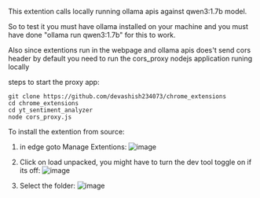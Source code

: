 This extention calls locally running ollama apis against qwen3:1.7b model. 

So to test it you must have ollama installed on your machine and you must have done 
"ollama run qwen3:1.7b" for this to work. 

Also since extentions run in the webpage and ollama apis  does't send cors header by default you need to run the cors_proxy nodejs application runing locally

steps to start the proxy app:
```
git clone https://github.com/devashish234073/chrome_extensions
cd chrome_extensions
cd yt_sentiment_analyzer
node cors_proxy.js
```



To install the extention from source:

1. in edge goto Manage Extentions:
   ![image](https://github.com/user-attachments/assets/ebe051ab-d9f7-4bc2-a1f7-67890a8761fb)

2. Click on load unpacked, you might have to turn the dev tool toggle on if its off:
   ![image](https://github.com/user-attachments/assets/dad21617-581b-42fd-a7d9-8e1a22c61406)

3. Select the folder:
   ![image](https://github.com/user-attachments/assets/7d13b07e-153f-42ea-8949-95877dab1663)


